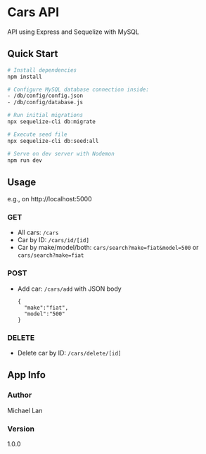 # Cars API 

API using Express and Sequelize with MySQL

## Quick Start

``` bash
# Install dependencies
npm install

# Configure MySQL database connection inside:
- /db/config/config.json
- /db/config/database.js

# Run initial migrations
npx sequelize-cli db:migrate

# Execute seed file
npx sequelize-cli db:seed:all

# Serve on dev server with Nodemon
npm run dev
```

## Usage

e.g., on http://localhost:5000

### GET

- All cars: `/cars`
- Car by ID: `/cars/id/[id]`
- Car by make/model/both: `cars/search?make=fiat&model=500` or `cars/search?make=fiat`

### POST

- Add car: `/cars/add` with JSON body 
  ```
  {
    "make":"fiat",
    "model":"500"
  }
  ```

### DELETE

- Delete car by ID: `/cars/delete/[id]`
    
## App Info

### Author

Michael Lan

### Version

1.0.0
